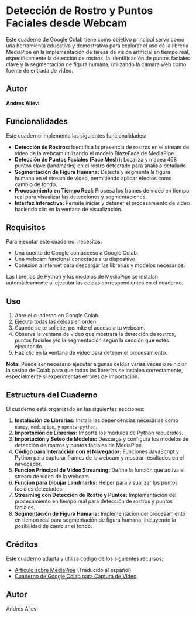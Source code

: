 # Detección de Rostro y Puntos Faciales desde Webcam

Este cuaderno de Google Colab tiene como objetivo principal servir como una herramienta educativa y demostrativa para explorar el uso de la librería MediaPipe en la implementación de tareas de visión artificial en tiempo real, específicamente la detección de rostros, la identificación de puntos faciales clave y la segmentación de figura humana, utilizando la cámara web como fuente de entrada de video.

## Autor

**Andres Alievi**

## Funcionalidades

Este cuaderno implementa las siguientes funcionalidades:

*   **Detección de Rostros:** Identifica la presencia de rostros en el stream de video de la webcam utilizando el modelo BlazeFace de MediaPipe.
*   **Detección de Puntos Faciales (Face Mesh):** Localiza y mapea 468 puntos clave (landmarks) en el rostro detectado para análisis detallado.
*   **Segmentación de Figura Humana:** Detecta y segmenta la figura humana en el stream de video, permitiendo aplicar efectos como cambio de fondo.
*   **Procesamiento en Tiempo Real:** Procesa los frames de video en tiempo real para visualizar las detecciones y segmentaciones.
*   **Interfaz Interactiva:** Permite iniciar y detener el procesamiento de video haciendo clic en la ventana de visualización.

## Requisitos

Para ejecutar este cuaderno, necesitas:

*   Una cuenta de Google con acceso a Google Colab.
*   Una webcam funcional conectada a tu dispositivo.
*   Conexión a internet para descargar las librerías y modelos necesarios.

Las librerías de Python y los modelos de MediaPipe se instalan automáticamente al ejecutar las celdas correspondientes en el cuaderno.

## Uso

1.  Abre el cuaderno en Google Colab.
2.  Ejecuta todas las celdas en orden.
3.  Cuando se te solicite, permite el acceso a tu webcam.
4.  Observa la ventana de video que mostrará la detección de rostros, puntos faciales y/o la segmentación según la sección que estés ejecutando.
5.  Haz clic en la ventana de video para detener el procesamiento.

**Nota:** Puede ser necesario ejecutar algunas celdas varias veces o reiniciar la sesión de Colab para que todas las librerías se instalen correctamente, especialmente si experimentas errores de importación.

## Estructura del Cuaderno

El cuaderno está organizado en las siguientes secciones:

1.  **Instalación de Librerías:** Instala las dependencias necesarias como `numpy`, `mediapipe`, y `opencv-python`.
2.  **Importación de Librerías:** Importa los módulos de Python requeridos.
3.  **Importación y Seteo de Modelos:** Descarga y configura los modelos de detección de rostros y puntos faciales de MediaPipe.
4.  **Código para Interacción con el Navegador:** Funciones JavaScript y Python para capturar frames de la webcam y mostrar resultados en el navegador.
5.  **Función Principal de Video Streaming:** Define la función que activa el stream de video de la webcam.
6.  **Función para Dibujar Landmarks:** Helper para visualizar los puntos faciales detectados.
7.  **Streaming con Detección de Rostro y Puntos:** Implementación del procesamiento en tiempo real para detección de rostros y puntos faciales.
8.  **Segmentación de Figura Humana:** Implementación del procesamiento en tiempo real para segmentación de figura humana, incluyendo la posibilidad de cambiar el fondo.

## Créditos

Este cuaderno adapta y utiliza código de los siguientes recursos:

*   [Artículo sobre MediaPipe](https://www-assemblyai-com.translate.goog/blog/mediapipe-for-dummies?_x_tr_sl=en&_x_tr_tl=es&_x_tr_hl=es&_x_tr_pto=tc) (Traducido al español)
*   [Cuaderno de Google Colab para Captura de Video](https://colab.research.google.com/drive/1QnC7lV7oVFk5OZCm75fqbLAfD9qBy9bw?usp=sharing)

## Autor

Andres Alievi
